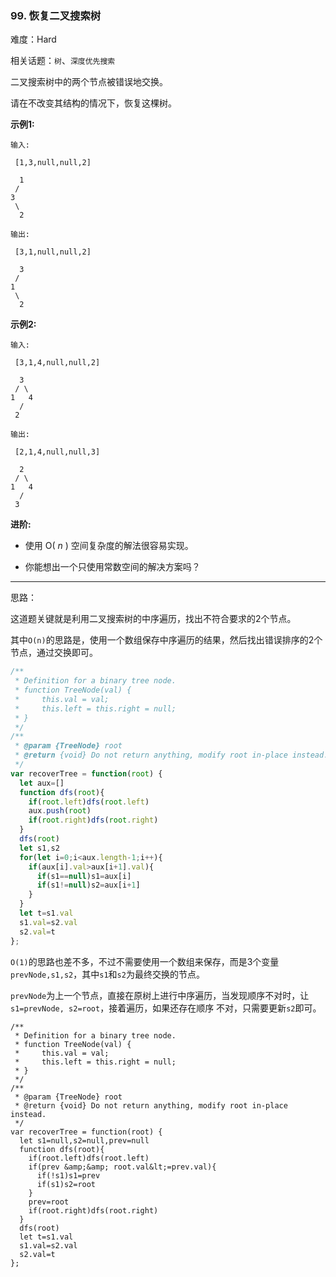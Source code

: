 ### 99. 恢复二叉搜索树

难度：Hard

相关话题：`树`、`深度优先搜索`

二叉搜索树中的两个节点被错误地交换。



请在不改变其结构的情况下，恢复这棵树。



 **示例1:** 





```
输入:

 [1,3,null,null,2]

  1
 /
3
 \
  2

输出:

 [3,1,null,null,2]

  3
 /
1
 \
  2

```

 **示例2:** 





```
输入:

 [3,1,4,null,null,2]

  3
 / \
1   4
  /
 2

输出:

 [2,1,4,null,null,3]

  2
 / \
1   4
  /
 3
```

 **进阶:** 





* 使用 O( *n* ) 空间复杂度的解法很容易实现。

* 你能想出一个只使用常数空间的解决方案吗？






-----

思路：

这道题关键就是利用二叉搜索树的中序遍历，找出不符合要求的2个节点。

其中`O(n)`的思路是，使用一个数组保存中序遍历的结果，然后找出错误排序的2个节点，通过交换即可。

```js
/**
 * Definition for a binary tree node.
 * function TreeNode(val) {
 *     this.val = val;
 *     this.left = this.right = null;
 * }
 */
/**
 * @param {TreeNode} root
 * @return {void} Do not return anything, modify root in-place instead.
 */
var recoverTree = function(root) {
  let aux=[]
  function dfs(root){
    if(root.left)dfs(root.left)
    aux.push(root)
    if(root.right)dfs(root.right)
  }
  dfs(root)
  let s1,s2
  for(let i=0;i<aux.length-1;i++){
    if(aux[i].val>aux[i+1].val){
      if(s1==null)s1=aux[i]
      if(s1!=null)s2=aux[i+1]
    }
  }
  let t=s1.val
  s1.val=s2.val
  s2.val=t
};
```

`O(1)`的思路也差不多，不过不需要使用一个数组来保存，而是3个变量`prevNode,s1,s2`，其中`s1`和`s2`为最终交换的节点。

`prevNode`为上一个节点，直接在原树上进行中序遍历，当发现顺序不对时，让`s1=prevNode, s2=root`，接着遍历，如果还存在顺序
不对，只需要更新`s2`即可。


```
/**
 * Definition for a binary tree node.
 * function TreeNode(val) {
 *     this.val = val;
 *     this.left = this.right = null;
 * }
 */
/**
 * @param {TreeNode} root
 * @return {void} Do not return anything, modify root in-place instead.
 */
var recoverTree = function(root) {
  let s1=null,s2=null,prev=null
  function dfs(root){
    if(root.left)dfs(root.left)
    if(prev &amp;&amp; root.val&lt;=prev.val){
      if(!s1)s1=prev
      if(s1)s2=root
    }
    prev=root
    if(root.right)dfs(root.right)
  }
  dfs(root)
  let t=s1.val
  s1.val=s2.val
  s2.val=t
};



```
